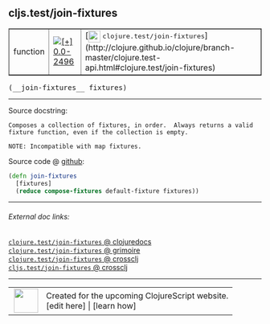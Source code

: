 ## cljs.test/join-fixtures



 <table border="1">
<tr>
<td>function</td>
<td><a href="https://github.com/cljsinfo/cljs-api-docs/tree/0.0-2496"><img valign="middle" alt="[+] 0.0-2496" title="Added in 0.0-2496" src="https://img.shields.io/badge/+-0.0--2496-lightgrey.svg"></a> </td>
<td>
[<img height="24px" valign="middle" src="http://i.imgur.com/1GjPKvB.png"> <samp>clojure.test/join-fixtures</samp>](http://clojure.github.io/clojure/branch-master/clojure.test-api.html#clojure.test/join-fixtures)
</td>
</tr>
</table>


 <samp>
(__join-fixtures__ fixtures)<br>
</samp>

---





Source docstring:

```
Composes a collection of fixtures, in order.  Always returns a valid
fixture function, even if the collection is empty.

NOTE: Incompatible with map fixtures.
```


Source code @ [github](https://github.com/clojure/clojurescript/blob/r1.8.34/src/main/cljs/cljs/test.cljs#L504-L510):

```clj
(defn join-fixtures
  [fixtures]
  (reduce compose-fixtures default-fixture fixtures))
```

<!--
Repo - tag - source tree - lines:

 <pre>
clojurescript @ r1.8.34
└── src
    └── main
        └── cljs
            └── cljs
                └── <ins>[test.cljs:504-510](https://github.com/clojure/clojurescript/blob/r1.8.34/src/main/cljs/cljs/test.cljs#L504-L510)</ins>
</pre>

-->

---



###### External doc links:

[`clojure.test/join-fixtures` @ clojuredocs](http://clojuredocs.org/clojure.test/join-fixtures)<br>
[`clojure.test/join-fixtures` @ grimoire](http://conj.io/store/v1/org.clojure/clojure/1.7.0-beta3/clj/clojure.test/join-fixtures/)<br>
[`clojure.test/join-fixtures` @ crossclj](http://crossclj.info/fun/clojure.test/join-fixtures.html)<br>
[`cljs.test/join-fixtures` @ crossclj](http://crossclj.info/fun/cljs.test.cljs/join-fixtures.html)<br>

---

 <table>
<tr><td>
<img valign="middle" align="right" width="48px" src="http://i.imgur.com/Hi20huC.png">
</td><td>
Created for the upcoming ClojureScript website.<br>
[edit here] | [learn how]
</td></tr></table>

[edit here]:https://github.com/cljsinfo/cljs-api-docs/blob/master/cljsdoc/cljs.test/join-fixtures.cljsdoc
[learn how]:https://github.com/cljsinfo/cljs-api-docs/wiki/cljsdoc-files

<!--

This information was too distracting to show to readers, but I'll leave it
commented here since it is helpful to:

- pretty-print the data used to generate this document
- and show how to retrieve that data



The API data for this symbol:

```clj
{:ns "cljs.test",
 :name "join-fixtures",
 :signature ["[fixtures]"],
 :history [["+" "0.0-2496"]],
 :type "function",
 :full-name-encode "cljs.test/join-fixtures",
 :source {:code "(defn join-fixtures\n  [fixtures]\n  (reduce compose-fixtures default-fixture fixtures))",
          :title "Source code",
          :repo "clojurescript",
          :tag "r1.8.34",
          :filename "src/main/cljs/cljs/test.cljs",
          :lines [504 510]},
 :full-name "cljs.test/join-fixtures",
 :clj-symbol "clojure.test/join-fixtures",
 :docstring "Composes a collection of fixtures, in order.  Always returns a valid\nfixture function, even if the collection is empty.\n\nNOTE: Incompatible with map fixtures."}

```

Retrieve the API data for this symbol:

```clj
;; from Clojure REPL
(require '[clojure.edn :as edn])
(-> (slurp "https://raw.githubusercontent.com/cljsinfo/cljs-api-docs/catalog/cljs-api.edn")
    (edn/read-string)
    (get-in [:symbols "cljs.test/join-fixtures"]))
```

-->
